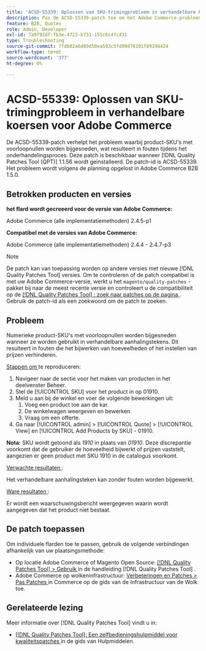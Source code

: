 ```yaml
---
title: 'ACSD-55339: Oplossen van SKU-trimingprobleem in verhandelbare koersen voor Adobe Commerce'
description: Pas de ACSD-55339-patch toe om het Adobe Commerce-probleem op te lossen waarbij product-SKU's met voorloopnullen worden bijgesneden, wat onderhandelingsfouten veroorzaakt.
feature: B2B, Quotes
role: Admin, Developer
exl-id: 7a9f92df-fb3e-4723-b731-155c6c4fc431
type: Troubleshooting
source-git-commit: 7fdb02a6d89d50ea593c5fd99d78101f89198424
workflow-type: tm+mt
source-wordcount: '377'
ht-degree: 0%

---
```


# ACSD-55339: Oplossen van SKU-trimingprobleem in verhandelbare koersen voor Adobe Commerce

De ACSD-55339-patch verhelpt het probleem waarbij product-SKU&#39;s met voorloopnullen worden bijgesneden, wat resulteert in fouten tijdens het onderhandelingsproces. Deze patch is beschikbaar wanneer [!DNL Quality Patches Tool (QPT)] 1.1.56 wordt geïnstalleerd. De patch-id is ACSD-55339. Het probleem wordt volgens de planning opgelost in Adobe Commerce B2B 1.5.0.

## Betrokken producten en versies

**het flard wordt gecreeerd voor de versie van Adobe Commerce:**

Adobe Commerce (alle implementatiemethoden) 2.4.5-p1

**Compatibel met de versies van Adobe Commerce:**

Adobe Commerce (alle implementatiemethoden) 2.4.4 - 2.4.7-p3

>[!NOTE]
>
>De patch kan van toepassing worden op andere versies met nieuwe [!DNL Quality Patches Tool] versies. Om te controleren of de patch compatibel is met uw Adobe Commerce-versie, werkt u het `magento/quality-patches` -pakket bij naar de meest recente versie en controleert u de compatibiliteit op de [[!DNL Quality Patches Tool] : zoek naar patches op de pagina ](https://experienceleague.adobe.com/tools/commerce-quality-patches/index.html?lang=nl-NL) . Gebruik de patch-id als een zoekwoord om de patch te zoeken.

## Probleem

Numerieke product-SKU&#39;s met voorloopnullen worden bijgesneden wanneer ze worden gebruikt in verhandelbare aanhalingstekens. Dit resulteert in fouten die het bijwerken van hoeveelheden of het instellen van prijzen verhinderen.

<u> Stappen om </u> te reproduceren:

1. Navigeer naar de sectie voor het maken van producten in het deelvenster Beheer.
1. Stel de [!UICONTROL SKU] voor het product in op 01910.
1. Meld u aan bij de winkel en voer de volgende bewerkingen uit:
   1. Voeg een product toe aan de kar.
   1. De winkelwagen weergeven en bewerken.
   1. Vraag om een offerte.
1. Ga naar [!UICONTROL admin] > [!UICONTROL Quote] > [!UICONTROL View] en [!UICONTROL Add Products by SKU] - 01910.

**Nota:** SKU wordt getoond als *1910* in plaats van *01910*. Deze discrepantie voorkomt dat de gebruiker de hoeveelheid bijwerkt of prijzen vaststelt, aangezien er geen product met SKU 1910 in de catalogus voorkomt.

<u> Verwachte resultaten </u>:

Het verhandelbare aanhalingsteken kan zonder fouten worden bijgewerkt.

<u> Ware resultaten </u>:

Er wordt een waarschuwingsbericht weergegeven waarin wordt aangegeven dat het product niet bestaat.

## De patch toepassen

Om individuele flarden toe te passen, gebruik de volgende verbindingen afhankelijk van uw plaatsingsmethode:

* Op locatie Adobe Commerce of Magento Open Source: [[!DNL Quality Patches Tool] > Gebruik ](/help/tools/quality-patches-tool/usage.md) in de handleiding [!DNL Quality Patches Tool] .
* Adobe Commerce op wolkeninfrastructuur: [ Verbeteringen en Patches > Pas Patches ](https://experienceleague.adobe.com/docs/commerce-cloud-service/user-guide/develop/upgrade/apply-patches.html?lang=nl-NL) in Commerce op de gids van de Infrastructuur van de Wolk toe.


## Gerelateerde lezing

Meer informatie over [!DNL Quality Patches Tool] vindt u in:

* [[!DNL Quality Patches Tool]: Een zelfbedieningshulpmiddel voor kwaliteitspatches ](/help/tools/quality-patches-tool/quality-patches-tool-to-self-serve-quality-patches.md) in de gids van Hulpmiddelen.
